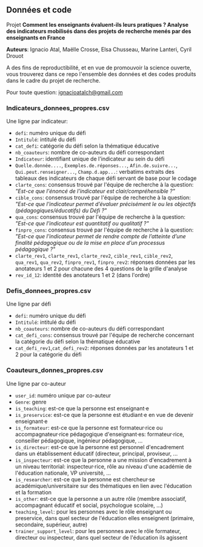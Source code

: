 ## Données et code
Projet __Comment les enseignants évaluent-ils leurs pratiques ? Analyse des indicateurs mobilisés dans des projets de recherche menés par des enseignants en France__

**Auteurs**: Ignacio Atal, Maëlle Crosse, Elsa Chusseau, Marine Lanteri, Cyril Drouot

A des fins de reproductibilité, et en vue de promouvoir la science ouverte, vous trouverez dans ce repo l'ensemble des données et des codes produits dans le cadre du projet de recherche.

Pour toute question: ignacioatalch@gmail.com

### Indicateurs_donnees_propres.csv
Une ligne par indicateur:
- `defi`: numéro unique du défi
- `Intitulé`: intitulé du défi
- `cat_defi`: catégorie du défi selon la thématique éducative
- `nb_coauteurs`: nombre de co-auteurs du défi correspondant
- `Indicateur`: identifiant unique de l'indicateur au sein du défi
- `Quelle.donnée....`, `Exemples.de.réponses...`, `Afin.de.suivre...`, `Qui.peut.renseigner...`, `Champ.d.app...`: verbatims extraits des tableaux des indicateurs de chaque défi servant de base pour le codage
- `clarte_cons`: consensus trouvé par l'équipe de recherche à la question: _"Est-ce que l'énoncé de l’indicateur est clair/compréhensible ?"_
- `cible_cons`: consensus trouvé par l'équipe de recherche à la question: _"Est-ce que l'indicateur permet d’évaluer précisément le ou les objectifs (pédagogiques/éducatifs) du Défi ?"_
- `qua_cons`: consensus trouvé par l'équipe de recherche à la question: _"Est-ce que l’indicateur est quantitatif ou qualitatif ?"_
- `finpro_cons`: consensus trouvé par l'équipe de recherche à la question: _"Est-ce que l'indicateur permet de rendre compte de l’atteinte d’une finalité pédagogique ou de la mise en place d’un processus pédagogique ?"_
- `clarte_rev1`, `clarte_rev1`, `clarte_rev2`, `cible_rev1`, `cible_rev2`, `qua_rev1`, `qua_rev2`, `finpro_rev1`, `finpro_rev2`: réponses données par les anotateurs 1 et 2 pour chacune des 4 questions de la grille d'analyse
- `rev_id_12`: identité des anotateurs 1 et 2 (dans l'ordre)

### Defis_donnees_propres.csv
Une ligne par défi
- `defi`: numéro unique du défi
- `Intitulé`: intitulé du défi
- `nb_coauteurs`: nombre de co-auteurs du défi correspondant
- `cat_defi_cons`: consensus trouvé par l'équipe de recherche concernant la catégorie du défi selon la thématique éducative
- `cat_defi_rev1`,`cat_defi_rev2`: réponses données par les anotateurs 1 et 2 pour la catégorie du défi

### Coauteurs_donnes_propres.csv
Une ligne par co-auteur
- `user_id`: numéro unique par co-auteur
- `Genre`: genre
- `is_teaching`: est-ce que la personne est enseignant·e
- `is_preservice`: est-ce que la personne est étudiant·e en vue de devenir enseignant·e
- `is_formateur`: est-ce que la personne est formateur·rice ou accompagnateur·rice pédagogique d'enseignant·es: formateur·rice, conseiller pédagogique, ingénieur pédagogique, ...
- `is_directeur`: est-ce que la personne est personnel d'encadrement dans un établissement éducatif (directeur, principal, proviseur, ...
- `is_inspecteur`: est-ce que la personne a une mission d'encadrement à un niveau territorial: inspecteur·rice, rôle au niveau d'une académie de l'éducation nationale, VP université, ...
- `is_researcher`: est-ce que la personne est chercheur·se académique/universitaire sur des thématiques en lien avec l'éducation et la formation
- `is_other`: est-ce que la personne a un autre rôle (membre associatif, accompagnant éducatif et social, psychologue scolaire, ...)
- `teaching_level`: pour les personnes avec le rôle enseignant ou preservice, dans quel secteur de l'éducation elles enseignent (primaire, secondaire, supérieur, autre)
- `trainer_support_level`: pour les personnes avec le rôle formateur, directeur ou inspecteur, dans quel secteur de l'éducation ils agissent
